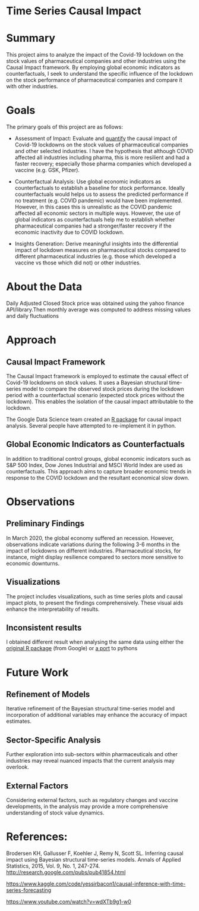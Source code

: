 # Time Series Causal Impact

# Summary
This project aims to analyze the impact of the Covid-19 lockdown on the stock values of pharmaceutical companies and other industries using the Causal Impact framework. By employing global economic indicators as counterfactuals, I seek to understand the specific influence of the lockdown on the stock performance of pharmaceutical companies and compare it with other industries.

# Goals
The primary goals of this project are as follows:

- Assessment of Impact: Evaluate and <u>quantify</u> the causal impact of Covid-19 lockdowns on the stock values of pharmaceutical companies and other selected industries. I have the hypothesis that although COVID affected all industries including pharma, this is more resilient and had a faster recovery; especially those pharma companies which developed a vaccine (e.g. GSK, Pfizer).

- Counterfactual Analysis: Use global economic indicators as counterfactuals to establish a baseline for stock performance. Ideally counterfactuals would helps us to assess the predicted performance if no treatment (e.g. COVID pandemic) would have been implemented. However, in this cases this is unrealistic as the COVID pandemic affected all economic sectors in multiple ways. However, the use of global indicators as counterfactuals help me to establish whether pharmaceutical companies had a stronger/faster recovery if the economic inactivity due to COVID lockdown.

- Insights Generation: Derive meaningful insights into the differential impact of lockdown measures on pharmaceutical stocks compared to different pharmaceutical industries (e.g. those which developed a vaccine vs those which did not) or other industries.

# About the Data

Daily Adjusted Closed Stock price was obtained using the yahoo finance API/library.Then monthly average was computed to address missing values and daily fluctuations  

# Approach
## Causal Impact Framework
The Causal Impact framework is employed to estimate the causal effect of Covid-19 lockdowns on stock values. It uses a Bayesian structural time-series model to compare the observed stock prices during the lockdown period with a counterfactual scenario (expected stock prices without the lockdown). This enables the isolation of the causal impact attributable to the lockdown.

The Google Data Science team created an [R package](https://google.github.io/CausalImpact/CausalImpact.html) for causal impact analysis. Several people have attempted to re-implement it in python.

## Global Economic Indicators as Counterfactuals
In addition to traditional control groups, global economic indicators such as S&P 500 Index, Dow Jones Industrial and MSCI World Index are used as counterfactuals. This approach aims to capture broader economic trends in response to the COVID lockdown and the resultant economical slow down.

# Observations
## Preliminary Findings

In March 2020, the global economy suffered an recession. However, observations indicate variations during the following 3-6 months in the impact of lockdowns on different industries. Pharmaceutical stocks, for instance, might display resilience compared to sectors more sensitive to economic downturns.

## Visualizations
The project includes visualizations, such as time series plots and causal impact plots, to present the findings comprehensively. These visual aids enhance the interpretability of results.

## Inconsistent results
I obtained different result when analysing the same data using either the [original R package](https://google.github.io/CausalImpact/CausalImpact.html) (from Google) or [a port](https://github.com/jamalsenouci/causalimpact/) to pythons

# Future Work
## Refinement of Models
Iterative refinement of the Bayesian structural time-series model and incorporation of additional variables may enhance the accuracy of impact estimates.

## Sector-Specific Analysis
Further exploration into sub-sectors within pharmaceuticals and other industries may reveal nuanced impacts that the current analysis may overlook.

## External Factors
Considering external factors, such as regulatory changes and vaccine developments, in the analysis may provide a more comprehensive understanding of stock value dynamics.

# References:
Brodersen KH, Gallusser F, Koehler J, Remy N, Scott SL. Inferring causal impact using Bayesian structural time-series models. Annals of Applied Statistics, 2015, Vol. 9, No. 1, 247-274. http://research.google.com/pubs/pub41854.html

https://www.kaggle.com/code/yessirbacon1/causal-inference-with-time-series-forecasting

https://www.youtube.com/watch?v=wdXTb9g1-w0